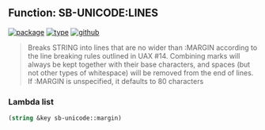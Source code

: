 ## Function: SB-UNICODE:LINES
[![package](https://img.shields.io/badge/Package-SB--UNICODE-5f9ea0.svg?style=social&colorA=999999)](../) [![type](https://img.shields.io/badge/Type-Function-5f9ea0.svg?style=social&colorA=999999)](../#function) [![github](https://img.shields.io/badge/GitHub-View_the_source-5f9ea0.svg?style=social&colorA=999999&logo=github)](https://github.com/sbcl/sbcl/blob/master/src/code/target-unicode.lisp/) 

> Breaks STRING into lines that are no wider than :MARGIN according to the
> line breaking rules outlined in UAX #14. Combining marks will always be kept
> together with their base characters, and spaces (but not other types of
> whitespace) will be removed from the end of lines. If :MARGIN is unspecified,
> it defaults to 80 characters

### Lambda list
```cl
(string &key sb-unicode::margin)
```
